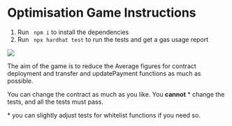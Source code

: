 # Optimisation Game Instructions

1. Run ` npm i` to install the dependencies
2. Run ` npx hardhat test` to run the tests and get a gas usage report

![](https://i.imgur.com/a/q3RjSjw)

The aim of the game is to reduce the Average figures for contract deployment and transfer and updatePayment functions as much as possible.

You can change the contract as much as you like.
You **cannot** \* change the tests, and all the tests must pass.

\* you can slightly adjust tests for whitelist functions if you need so.
